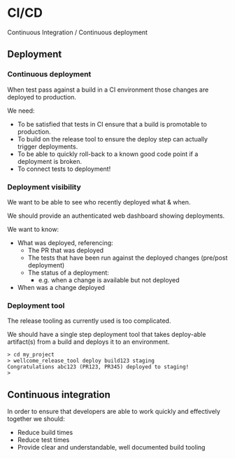 # CI/CD

Continuous Integration / Continuous deployment

## Deployment

###  Continuous deployment

When test pass against a build in a CI environment those changes are deployed to production.

We need:
- To be satisfied that tests in CI ensure that a build is promotable to production.
- To build on the release tool to ensure the deploy step can actually trigger deployments.
- To be able to quickly roll-back to a known good code point if a deployment is broken.
- To connect tests to deployment!

### Deployment visibility

We want to be able to see who recently deployed what & when.

We should provide an authenticated web dashboard showing deployments.

We want to know:
- What was deployed, referencing:
  - The PR that was deployed
  - The tests that have been run against the deployed changes (pre/post deployment)
  - The status of a deployment:
    - e.g. when a change is available but not deployed
- When was a change deployed

### Deployment tool 

The release tooling as currently used is too complicated.

We should have a single step deployment tool that takes deploy-able artifact(s) from a build and deploys it to an environment.

```
> cd my_project
> wellcome_release_tool deploy build123 staging
Congratulations abc123 (PR123, PR345) deployed to staging!
> 
```

## Continuous integration

In order to ensure that developers are able to work quickly and effectively together we should:

- Reduce build times
- Reduce test times
- Provide clear and understandable, well documented build tooling